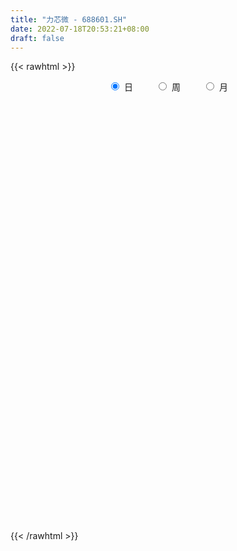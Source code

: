 ```yaml
---
title: "力芯微 - 688601.SH"
date: 2022-07-18T20:53:21+08:00
draft: false
---
```

{{< rawhtml >}}
    <div style="text-align: center">
        <label style="padding: 1rem;"><input style="margin-right: .5rem" type="radio" name="period" value="D" checked onclick="period_change(this)">日</label>
        <label style="padding: 1rem;"><input style="margin-right: .5rem" type="radio" name="period" value="W" onclick="period_change(this)">周</label>
        <label style="padding: 1rem;"><input style="margin-right: .5rem" type="radio" name="period" value="M" onclick="period_change(this)">月</label>
    </div>
    <div id="chart" style="height: 700px;"></div> 
    <script type="text/javascript">
        const D_v = [106010.79,66265.28,65886.98,51580.26,28597.3,44887.31,43051.8,30208.47,32520.2,18064.12,21737.22,28715.81,14627.27,16849.89,11795.73,14945.6,8912.02,27215.12,22547.42,14266.21,21036.78,35371.4,22296.87,30743.94,25886.71,23208.21,23615.58,20121.57,14357.77,10644.77,20770.41,14861.12,8987.43,12424.34,9803.27,11783.13,8488.34,8456.62,7541.01,7945.83,9963.67,8731.49,18484.64,17126.97,11623.48,10377.92,10249.17,7060.91,5847.32,6580.04,8089.03,10563.13,6131.22,4944.77,9423.95,6017.74,6697.17,3934.91,4463.93,9339.18,5462.47,4480.7,3794.76,8226.85,4764.77,5932.0,5663.68,4098.17,6621.3,7520.39,6627.91,4536.51,17873.53,8544.03,8451.92,5766.81,5192.91,6587.8,5874.91,5989.06,12021.63,9343.62,9976.24,9512.15,10328.0,10313.9,6699.3,9452.49,7972.89,8959.97,6595.98,9278.28,7309.89,9662.14,6560.57,5134.03,5124.71,8603.16,8850.22,6782.21,7602.39,7569.49,4651.84,6132.69,6762.94,7518.23,6674.69,5525.07,6102.58,6149.09,4096.07,4201.02,5863.97,4736.71,4384.48,5557.67,4341.14,6544.4,3937.61,4993.01,6838.75,4011.24,6127.2,4441.47,6522.38,7524.26,9168.15,7092.64,8618.43,8370.73,4793.9,5918.54,5328.73,5791.24,5434.9,5002.76,9179.89,5506.48,21338.4,21917.0,16381.68,12288.24,7497.1,9914.55,11667.65,15742.46,10594.17,7014.47,10370.49,9234.41,10859.87,13590.66,7835.8,5274.0,5157.3,5564.37,5674.7,5434.82,8478.45,11998.39,10003.67,6530.2,10411.84,7837.25,4181.95,5259.27,5405.09,4490.16,6660.83,9590.77,8522.06,7978.6,4892.73,7403.46,7779.13,6950.08,4338.4,23331.15,28995.85,20811.18,11096.19,8421.75,7037.35,15666.59,10110.18,11994.84,11993.08,8547.32,6203.55,6978.47,6379.47,6589.1,7396.62,17695.46,6626.99,9922.37,6768.39,4652.6,4743.56,6060.81,6464.03,5634.59,9681.16,8039.77,8215.59,8567.81,7666.91,11177.85,10540.91,10497.37,6519.88,8371.4,6870.0,9773.8,7042.15,8828.17,5344.42,4364.27,9650.16,5515.49,8387.99,6144.95,5417.28,8307.83,13879.48,13028.37,15524.51,12008.71,10268.48,5652.5,11235.32,8917.67,10686.11,9646.04,9007.85,8668.68,7364.54,7246.77,7750.84,17227.57,13251.29,12116.37,17812.17,17299.35,15156.08,14490.3,18055.09,12604.62,18572.19,12565.96,23883.38,54775.84,65140.87,33809.51,22170.09,15103.78,12817.3]
const D_histogram = [0.0,0.5743589744,2.1218555044,1.5512860564,1.3266622888,1.0761803935,1.2056276563,1.1871492296,1.4367010934,1.1761035236,0.7343698769,-0.2557100196,-0.9045652348,-1.3149588602,-1.7741024583,-2.5107431215,-2.7215677493,-2.166284243,-1.3681414762,-0.7934581864,0.1769957845,0.7864685592,1.2686839634,2.9716505582,4.4796238655,4.9209620413,3.4041089892,3.3354175861,3.3146098028,3.17439909,3.5970023752,3.1511771056,2.4076081357,1.7451216971,0.3447885633,0.0651734519,-0.7100235848,-1.2404923571,-1.3686784017,-2.0109049988,-2.5286393686,-2.6291158638,-3.0630715825,-2.2302073202,-2.4670870486,-3.1413554417,-4.0600280612,-4.4420435045,-4.8027959913,-4.5638734553,-4.1707417197,-3.4106213989,-2.914592896,-2.575371943,-1.9060057736,-1.738199676,-1.6566622061,-1.5384354419,-1.5020120379,-1.4987547884,-1.5481399421,-1.2472405658,-0.8673558887,-0.1157539102,0.4608307836,0.2608182533,0.6535242035,0.9597841618,0.7283884827,0.0626188134,-0.2465075823,-0.3287318357,0.8231361702,1.5636976714,1.98939672,2.0071011265,1.665938686,1.5153458513,1.6252086997,1.4593638755,1.5555713751,1.7959521972,2.1412742216,2.493012542,2.7672157913,2.9638440317,2.9518354151,3.1309817322,2.7388602651,2.9825935965,2.8120399977,2.5355987338,1.9845214413,1.118470584,0.2790931599,-0.0802802034,-0.4260991865,-0.1023172799,0.6059103887,0.9281948956,1.2091002389,0.881802293,0.5936841669,0.2762269712,-0.3154705793,-1.0217928211,-1.7497551443,-2.2315137838,-2.7940975505,-3.3612702306,-3.442096949,-3.1868638363,-3.1093789724,-2.6961073081,-2.3693262896,-2.4390616581,-2.4054102032,-2.7110344106,-2.8025057199,-2.7115533418,-2.1512991686,-1.8382850024,-1.8698680848,-1.5320562141,-1.0598944967,-0.8991940149,-0.4333738906,-0.0907505465,-0.1290017344,-0.262003275,-0.2483502475,-0.3809665378,-0.3300453266,-0.4308468038,-0.1648208362,0.0756866605,0.5012085423,0.9005440858,1.9560927241,3.2393448147,3.7195525896,3.5498195822,3.1790160892,2.5992897033,1.8422427968,0.5806869283,-0.6527546759,-1.276570447,-1.9153573012,-1.661584823,-1.2210120389,-0.6421875803,-0.6590817873,-0.4528306598,-0.398570366,-0.2002802047,-0.2809465789,-0.4447964838,-0.5024859936,0.1570061568,0.1844746739,0.4202104282,1.0080176524,1.1413794531,1.0664650319,0.8031531307,0.7426075283,0.3817785606,0.1571076835,0.3004226695,0.1894685842,-0.0646228669,-0.5347235472,-1.2802783559,-1.3683330994,-1.2675647997,-1.1874090796,0.5905594454,2.6157181376,3.896815127,4.2340966996,4.1292567621,3.8997413753,3.2486951939,2.8745365305,2.6193412406,2.7690350178,2.0032473171,1.1402116696,0.5836977836,-0.3418882255,-1.0410684623,-1.8528782118,-2.7153058839,-3.309810562,-2.8897460287,-2.759881393,-2.5507734003,-2.4732820166,-2.5564825699,-3.3173359718,-3.6890328361,-3.3243283135,-2.8759166554,-2.1686288474,-1.5762767647,-1.225098803,-1.1842909328,-0.7050239519,0.133395482,0.6823331659,1.1969110067,1.4560332162,1.6440758984,1.7918315661,2.1296974539,2.0912663564,1.9878118467,1.3148079433,0.8582785666,0.1420395419,-0.3328061955,-0.461583757,-0.4084075497,0.3198288084,1.2216771926,2.0106118837,2.0191309044,1.8065915143,1.3029769139,0.7730933131,0.2936034544,-0.4297771337,-0.7316931521,-0.7245071344,-0.7092931085,-0.6199433041,-0.7841496551,-1.1109247741,-0.0706335881,0.2156226581,0.6755561129,1.4037681016,1.7105645985,1.6949539291,1.3995532213,0.5498787872,-0.1629355708,-0.3048685914,-0.6660570061,-0.5124234102,0.4477626726,-0.5757096119,-1.7715590563,-2.3909700338,-2.7215650549,-2.701460045]
const D_fast = [0.0,0.7179487179,2.7959091241,2.6131611902,2.7202029948,2.7387661979,3.1696203747,3.4479292554,4.0566563926,4.0900847037,3.8319435262,2.7779361248,1.9029396009,1.1638062605,0.2611370478,-1.1031893957,-1.9944059609,-1.9806935153,-1.5245861176,-1.1482673744,-0.1335644574,0.6725254571,1.4719118522,3.9177910865,6.5456703602,8.2172490464,7.5514232415,8.316586235,9.1244309024,9.7778199621,11.0996738411,11.4416428479,11.2999759119,11.0737698975,9.7596339045,9.4963121561,8.5436092233,7.7030173616,7.2326617166,6.0877088698,4.9378146579,4.1800591967,2.9803355824,3.2556480147,2.4019965241,0.9423892706,-0.9912903642,-2.4838166836,-4.0452681682,-4.9473139961,-5.5968676904,-5.6894027193,-5.9220224404,-6.2266444732,-6.0337797471,-6.3005235686,-6.6331516501,-6.8995337465,-7.238613352,-7.6100447995,-8.0464649388,-8.0573757039,-7.894329999,-7.171666498,-6.4798741084,-6.6146820754,-6.0585950743,-5.5123890755,-5.5616876339,-6.2118025998,-6.5825558911,-6.7469631034,-5.3893110549,-4.257825136,-3.3347769073,-2.8152972193,-2.7399749882,-2.5117313601,-1.9955663367,-1.7965701921,-1.3114698487,-0.6221009774,0.2585396025,1.2335310584,2.1995382555,3.1371275038,3.863077741,4.8249694911,5.1175630903,6.1069448208,6.6394012214,6.996859641,6.9419127089,6.3554794976,5.5858753634,5.2064319492,4.7540881695,5.0522907561,5.9119960219,6.4663292527,7.0495096557,6.9426622831,6.8029651987,6.5545647458,5.8839995505,4.9222291034,3.7568279942,2.7171909087,1.4560827544,0.0485925166,-0.8927584391,-1.4342412854,-2.1341011646,-2.3948563273,-2.6604068813,-3.3399076642,-3.9076087601,-4.8909915701,-5.6830893094,-6.2700252669,-6.2475958857,-6.3941529702,-6.8932030738,-6.9384052566,-6.7312171634,-6.7953151853,-6.4378385337,-6.1179028262,-6.1884044477,-6.386906807,-6.4353413414,-6.6631992662,-6.6947893866,-6.9033025648,-6.6784818062,-6.4190526443,-5.868228627,-5.2437570621,-3.6991852427,-1.6060969484,-0.1960010261,0.521720862,0.9456713914,1.0157674312,0.7192812239,-0.3971029125,-1.7937331857,-2.7366915685,-3.854317748,-4.0159414756,-3.8806217012,-3.4623441377,-3.6440087916,-3.550965329,-3.5963476267,-3.4481275165,-3.5990305355,-3.8740795613,-4.0573905695,-3.3586468799,-3.2850596943,-2.944271333,-2.1044596957,-1.6857530318,-1.494051195,-1.5565748135,-1.4314685339,-1.6968528614,-1.8822468176,-1.6638261643,-1.7274131035,-1.9976602713,-2.6014418384,-3.6670662361,-4.0972042544,-4.3133271547,-4.5300237045,-2.6044153181,0.0746729085,2.3299736797,3.7257794271,4.6532536802,5.3986736371,5.5598012543,5.9042767235,6.3039167438,7.1458692755,6.880893404,6.3029106738,5.8923212337,4.8812631683,3.921815816,2.6467865135,1.1055323704,-0.3164249482,-0.618796922,-1.1789026346,-1.607487992,-2.1483171125,-2.8706383082,-4.460825703,-5.7547807764,-6.2211583322,-6.4917258379,-6.3265952417,-6.1283123502,-6.0834090893,-6.3386739523,-6.0356629594,-5.1638946549,-4.4443736795,-3.6305680871,-3.0074375735,-2.4083759167,-1.8126623575,-0.9423721062,-0.4579866147,-0.0644881627,-0.4087900803,-0.6507498153,-1.3314789546,-1.8895262408,-2.1336997416,-2.1826254217,-1.3744318615,-0.1671641791,1.1244234829,1.6377252297,1.8768337181,1.6989633462,1.3623530736,0.9562640786,0.125439207,-0.3594000993,-0.5333408653,-0.6954501165,-0.7610861382,-1.1213299029,-1.7258362154,-0.7032034264,-0.3630415157,0.2657809673,1.3449349814,2.079372628,2.4875004408,2.5419880384,1.829783301,1.0762350504,0.8580848819,0.3303822157,0.355909959,1.42803671,0.2606370224,-1.378102186,-2.595255672,-3.6062419568,-4.2615019581]
const D_slow = [0.0,0.1435897436,0.6740536197,1.0618751338,1.393540706,1.6625858044,1.9639927184,2.2607800258,2.6199552992,2.9139811801,3.0975736493,3.0336461444,2.8075048357,2.4787651207,2.0352395061,1.4075537257,0.7271617884,0.1855907276,-0.1564446414,-0.354809188,-0.3105602419,-0.1139431021,0.2032278888,0.9461405283,2.0660464947,3.296287005,4.1473142523,4.9811686489,5.8098210996,6.6034208721,7.5026714659,8.2904657423,8.8923677762,9.3286482005,9.4148453413,9.4311387043,9.2536328081,8.9435097188,8.6013401183,8.0986138686,7.4664540265,6.8091750605,6.0434071649,5.4858553349,4.8690835727,4.0837447123,3.068737697,1.9582268209,0.7575278231,-0.3834405408,-1.4261259707,-2.2787813204,-3.0074295444,-3.6512725302,-4.1277739736,-4.5623238926,-4.9764894441,-5.3610983046,-5.736601314,-6.1112900111,-6.4983249967,-6.8101351381,-7.0269741103,-7.0559125878,-6.9407048919,-6.8755003286,-6.7121192778,-6.4721732373,-6.2900761166,-6.2744214133,-6.3360483088,-6.4182312678,-6.2124472252,-5.8215228073,-5.3241736273,-4.8223983457,-4.4059136742,-4.0270772114,-3.6207750365,-3.2559340676,-2.8670412238,-2.4180531745,-1.8827346191,-1.2594814836,-0.5676775358,0.1732834721,0.9112423259,1.6939877589,2.3787028252,3.1243512243,3.8273612237,4.4612609072,4.9573912675,5.2370089135,5.3067822035,5.2867121527,5.180187356,5.1546080361,5.3060856332,5.5381343571,5.8404094168,6.0608599901,6.2092810318,6.2783377746,6.1994701298,5.9440219245,5.5065831384,4.9487046925,4.2501803049,3.4098627472,2.54933851,1.7526225509,0.9752778078,0.3012509808,-0.2910805916,-0.9008460061,-1.5021985569,-2.1799571596,-2.8805835895,-3.558471925,-4.0962967172,-4.5558679678,-5.023334989,-5.4063490425,-5.6713226667,-5.8961211704,-6.004464643,-6.0271522797,-6.0594027133,-6.124903532,-6.1869910939,-6.2822327283,-6.36474406,-6.4724557609,-6.51366097,-6.4947393049,-6.3694371693,-6.1443011478,-5.6552779668,-4.8454417631,-3.9155536157,-3.0280987202,-2.2333446979,-1.583522272,-1.1229615729,-0.9777898408,-1.1409785098,-1.4601211215,-1.9389604468,-2.3543566526,-2.6596096623,-2.8201565574,-2.9849270042,-3.0981346692,-3.1977772607,-3.2478473118,-3.3180839566,-3.4292830775,-3.5549045759,-3.5156530367,-3.4695343682,-3.3644817612,-3.1124773481,-2.8271324848,-2.5605162269,-2.3597279442,-2.1740760621,-2.078631422,-2.0393545011,-1.9642488337,-1.9168816877,-1.9330374044,-2.0667182912,-2.3867878802,-2.728871155,-3.045762355,-3.3426146249,-3.1949747635,-2.5410452291,-1.5668414473,-0.5083172725,0.5239969181,1.4989322619,2.3111060604,3.029740193,3.6845755031,4.3768342576,4.8776460869,5.1626990043,5.3086234502,5.2231513938,4.9628842782,4.4996647253,3.8208382543,2.9933856138,2.2709491066,1.5809787584,0.9432854083,0.3249649042,-0.3141557383,-1.1434897312,-2.0657479403,-2.8968300187,-3.6158091825,-4.1579663944,-4.5520355855,-4.8583102863,-5.1543830195,-5.3306390075,-5.2972901369,-5.1267068455,-4.8274790938,-4.4634707897,-4.0524518151,-3.6044939236,-3.0720695601,-2.549252971,-2.0523000094,-1.7235980235,-1.5090283819,-1.4735184964,-1.5567200453,-1.6721159846,-1.774217872,-1.6942606699,-1.3888413717,-0.8861884008,-0.3814056747,0.0702422038,0.3959864323,0.5892597606,0.6626606242,0.5552163408,0.3722930527,0.1911662691,0.013842992,-0.141142834,-0.3371802478,-0.6149114413,-0.6325698383,-0.5786641738,-0.4097751456,-0.0588331202,0.3688080294,0.7925465117,1.142434817,1.2799045138,1.2391706211,1.1629534733,0.9964392218,0.8683333692,0.9802740374,0.8363466344,0.3934568703,-0.2042856382,-0.8846769019,-1.5600419131]
const D_data = [['2021-06-28', 160.0, 156.0, 155.23, 183.0],['2021-06-29', 156.21, 165.0, 156.21, 171.0],['2021-06-30', 168.88, 184.1, 168.88, 200.8],['2021-07-01', 177.12, 161.8, 160.2, 177.12],['2021-07-02', 162.1, 165.31, 161.7, 169.54],['2021-07-05', 163.3, 164.88, 149.0, 166.99],['2021-07-06', 161.73, 170.49, 161.49, 179.9],['2021-07-07', 166.0, 170.2, 158.08, 173.86],['2021-07-08', 171.0, 175.59, 167.3, 183.52],['2021-07-09', 172.9, 170.61, 168.3, 177.99],['2021-07-12', 171.01, 167.63, 161.21, 173.0],['2021-07-13', 165.52, 157.5, 155.07, 167.9],['2021-07-14', 155.0, 157.28, 155.0, 160.69],['2021-07-15', 158.0, 156.88, 150.25, 160.26],['2021-07-16', 155.0, 152.99, 152.3, 159.9],['2021-07-19', 151.78, 144.79, 144.72, 151.78],['2021-07-20', 146.0, 146.86, 144.95, 148.61],['2021-07-21', 145.6, 155.5, 145.51, 159.95],['2021-07-22', 154.1, 160.8, 151.51, 164.88],['2021-07-23', 159.8, 160.82, 156.66, 164.8],['2021-07-26', 161.55, 169.68, 160.0, 174.6],['2021-07-27', 168.5, 169.8, 164.62, 188.55],['2021-07-28', 167.55, 172.0, 161.81, 180.0],['2021-07-29', 176.5, 195.02, 174.44, 201.99],['2021-07-30', 190.0, 204.5, 188.89, 215.58],['2021-08-02', 200.0, 200.58, 189.98, 209.0],['2021-08-03', 197.1, 176.99, 175.8, 201.0],['2021-08-04', 176.89, 194.2, 176.26, 194.49],['2021-08-05', 190.38, 198.0, 187.02, 203.0],['2021-08-06', 198.0, 199.56, 190.12, 202.5],['2021-08-09', 193.56, 211.11, 191.0, 215.05],['2021-08-10', 210.99, 204.0, 199.0, 215.88],['2021-08-11', 204.0, 200.5, 199.0, 209.0],['2021-08-12', 198.0, 200.67, 195.8, 210.53],['2021-08-13', 195.8, 188.0, 186.89, 200.18],['2021-08-16', 186.15, 199.0, 184.17, 200.6],['2021-08-17', 197.0, 191.0, 189.0, 203.28],['2021-08-18', 190.0, 191.04, 182.0, 196.5],['2021-08-19', 189.18, 194.5, 187.4, 199.55],['2021-08-20', 195.0, 185.8, 184.1, 198.88],['2021-08-23', 186.6, 183.5, 180.36, 190.25],['2021-08-24', 184.0, 186.0, 182.01, 191.36],['2021-08-25', 185.0, 179.0, 169.94, 186.8],['2021-08-26', 179.0, 194.66, 178.0, 199.6],['2021-08-27', 190.0, 181.72, 181.0, 194.38],['2021-08-30', 181.72, 172.15, 170.9, 184.5],['2021-08-31', 172.08, 162.38, 160.0, 172.14],['2021-09-01', 161.5, 162.52, 160.0, 165.0],['2021-09-02', 162.56, 157.25, 155.01, 162.56],['2021-09-03', 155.5, 160.7, 155.05, 163.5],['2021-09-06', 162.58, 160.71, 155.0, 162.58],['2021-09-07', 159.97, 165.13, 158.34, 172.0],['2021-09-08', 165.36, 162.31, 160.5, 165.5],['2021-09-09', 162.2, 159.93, 156.2, 162.24],['2021-09-10', 156.68, 164.45, 156.68, 167.23],['2021-09-13', 164.45, 158.35, 157.74, 164.48],['2021-09-14', 158.42, 155.9, 153.5, 162.0],['2021-09-15', 155.9, 154.88, 152.1, 156.86],['2021-09-16', 154.8, 152.26, 152.26, 157.6],['2021-09-17', 151.25, 149.9, 142.01, 153.55],['2021-09-22', 146.18, 146.99, 145.14, 151.95],['2021-09-23', 150.37, 149.99, 147.5, 152.4],['2021-09-24', 149.98, 150.99, 146.98, 151.5],['2021-09-27', 152.0, 157.32, 150.05, 163.0],['2021-09-28', 157.35, 157.87, 152.27, 158.9],['2021-09-29', 155.93, 148.46, 148.0, 156.83],['2021-09-30', 148.56, 155.81, 148.0, 158.0],['2021-10-08', 156.97, 156.33, 156.0, 160.99],['2021-10-11', 156.25, 149.56, 147.02, 157.26],['2021-10-12', 147.65, 141.1, 139.03, 151.53],['2021-10-13', 140.0, 141.95, 138.0, 142.88],['2021-10-14', 141.4, 142.59, 141.0, 145.4],['2021-10-15', 144.81, 160.26, 143.84, 166.2],['2021-10-18', 159.0, 160.34, 156.28, 161.58],['2021-10-19', 161.1, 160.19, 157.01, 165.61],['2021-10-20', 160.85, 157.16, 155.82, 162.8],['2021-10-21', 155.0, 152.6, 152.42, 156.75],['2021-10-22', 154.0, 154.33, 153.51, 158.5],['2021-10-25', 154.33, 158.2, 149.08, 158.45],['2021-10-26', 156.52, 155.34, 152.49, 157.7],['2021-10-27', 162.92, 159.21, 156.1, 164.48],['2021-10-28', 160.8, 162.9, 159.2, 165.8],['2021-10-29', 163.8, 167.08, 158.0, 169.45],['2021-11-01', 167.0, 170.69, 163.63, 170.88],['2021-11-02', 170.01, 173.4, 170.0, 180.0],['2021-11-03', 178.45, 175.98, 175.11, 185.77],['2021-11-04', 175.2, 176.32, 174.64, 180.5],['2021-11-05', 178.8, 181.8, 178.0, 185.6],['2021-11-08', 179.27, 176.71, 171.5, 181.56],['2021-11-09', 175.47, 186.97, 175.47, 188.57],['2021-11-10', 186.0, 184.8, 181.03, 187.0],['2021-11-11', 183.0, 185.0, 179.5, 192.0],['2021-11-12', 182.88, 181.8, 180.01, 186.53],['2021-11-15', 181.9, 175.98, 174.81, 186.5],['2021-11-16', 176.29, 173.0, 172.12, 178.96],['2021-11-17', 173.5, 176.6, 172.16, 176.77],['2021-11-18', 176.71, 175.4, 175.02, 180.5],['2021-11-19', 175.12, 184.26, 174.58, 186.2],['2021-11-22', 189.66, 192.83, 187.19, 194.0],['2021-11-23', 191.0, 192.18, 189.5, 196.37],['2021-11-24', 190.49, 194.97, 190.48, 201.0],['2021-11-25', 192.53, 188.91, 188.88, 197.3],['2021-11-26', 189.94, 189.2, 187.17, 193.4],['2021-11-29', 187.01, 188.43, 183.91, 191.01],['2021-11-30', 188.05, 183.4, 182.62, 195.08],['2021-12-01', 183.2, 178.77, 178.17, 186.67],['2021-12-02', 178.8, 174.31, 172.22, 180.03],['2021-12-03', 174.89, 173.26, 171.8, 177.5],['2021-12-06', 173.02, 168.05, 165.88, 173.02],['2021-12-07', 169.41, 163.0, 160.78, 170.98],['2021-12-08', 162.71, 165.03, 162.71, 165.9],['2021-12-09', 165.03, 167.36, 164.41, 168.38],['2021-12-10', 167.0, 163.7, 162.02, 167.0],['2021-12-13', 163.93, 167.0, 161.38, 168.0],['2021-12-14', 168.06, 165.89, 163.57, 168.98],['2021-12-15', 166.98, 159.6, 159.21, 167.3],['2021-12-16', 159.58, 158.68, 158.16, 161.5],['2021-12-17', 158.88, 151.37, 150.65, 158.88],['2021-12-20', 151.37, 150.4, 149.38, 153.0],['2021-12-21', 150.81, 150.01, 145.28, 151.98],['2021-12-22', 150.59, 155.16, 150.59, 157.67],['2021-12-23', 155.0, 152.21, 150.81, 155.66],['2021-12-24', 152.25, 146.48, 146.0, 153.98],['2021-12-27', 147.5, 149.83, 146.9, 152.4],['2021-12-28', 150.0, 151.88, 148.5, 153.75],['2021-12-29', 151.48, 148.08, 146.06, 152.12],['2021-12-30', 149.35, 152.22, 147.82, 154.55],['2021-12-31', 156.0, 151.8, 150.69, 156.0],['2022-01-04', 151.81, 146.9, 145.04, 152.6],['2022-01-05', 147.56, 144.22, 140.2, 147.56],['2022-01-06', 142.99, 144.65, 141.5, 145.5],['2022-01-07', 145.06, 141.35, 141.02, 146.29],['2022-01-10', 141.0, 142.24, 139.05, 143.33],['2022-01-11', 142.22, 138.98, 138.89, 143.05],['2022-01-12', 139.38, 142.86, 139.38, 142.91],['2022-01-13', 142.93, 142.95, 139.48, 144.41],['2022-01-14', 141.5, 146.39, 140.9, 149.35],['2022-01-17', 147.58, 147.97, 145.55, 149.56],['2022-01-18', 147.97, 160.45, 146.4, 160.78],['2022-01-19', 158.88, 170.99, 155.66, 171.55],['2022-01-20', 167.8, 167.88, 163.21, 173.3],['2022-01-21', 167.84, 163.0, 160.1, 171.8],['2022-01-24', 164.3, 161.34, 161.34, 170.6],['2022-01-25', 161.45, 158.19, 157.07, 166.0],['2022-01-26', 157.71, 153.93, 147.21, 157.79],['2022-01-27', 152.69, 142.95, 140.0, 155.0],['2022-01-28', 141.49, 136.35, 135.99, 145.96],['2022-02-07', 138.21, 137.99, 135.7, 140.34],['2022-02-08', 140.7, 132.85, 129.3, 142.0],['2022-02-09', 132.0, 141.25, 131.01, 141.88],['2022-02-10', 142.42, 143.96, 140.07, 146.87],['2022-02-11', 146.0, 147.32, 142.02, 155.5],['2022-02-14', 141.0, 140.44, 135.08, 146.0],['2022-02-15', 140.0, 142.87, 138.88, 144.31],['2022-02-16', 144.39, 140.88, 140.35, 145.66],['2022-02-17', 140.8, 142.67, 137.0, 145.5],['2022-02-18', 140.8, 138.83, 137.2, 142.66],['2022-02-21', 138.09, 136.35, 135.26, 139.13],['2022-02-22', 135.71, 136.2, 130.5, 138.37],['2022-02-23', 135.63, 146.18, 135.51, 146.5],['2022-02-24', 144.81, 139.76, 138.0, 147.32],['2022-02-25', 142.5, 142.84, 141.5, 146.5],['2022-02-28', 143.22, 149.6, 143.22, 151.49],['2022-03-01', 149.6, 146.3, 144.1, 150.5],['2022-03-02', 144.0, 144.35, 141.56, 145.02],['2022-03-03', 145.0, 141.47, 141.29, 147.1],['2022-03-04', 140.3, 143.43, 140.02, 145.8],['2022-03-07', 142.5, 138.67, 137.58, 142.5],['2022-03-08', 137.99, 138.71, 136.36, 143.88],['2022-03-09', 138.71, 143.0, 133.03, 143.48],['2022-03-10', 146.98, 139.82, 139.43, 148.0],['2022-03-11', 138.0, 136.81, 134.1, 139.41],['2022-03-14', 134.85, 131.61, 130.88, 134.85],['2022-03-15', 130.25, 123.81, 123.8, 131.85],['2022-03-16', 125.99, 128.36, 120.0, 128.89],['2022-03-17', 129.4, 129.29, 128.9, 134.0],['2022-03-18', 131.0, 128.08, 126.5, 131.45],['2022-03-21', 129.49, 153.7, 128.01, 153.7],['2022-03-22', 167.0, 168.0, 159.8, 174.83],['2022-03-23', 170.0, 169.97, 165.0, 178.5],['2022-03-24', 169.01, 165.65, 162.0, 169.47],['2022-03-25', 167.55, 164.1, 163.0, 171.0],['2022-03-28', 162.0, 165.0, 161.0, 169.31],['2022-03-29', 165.5, 160.47, 158.38, 168.98],['2022-03-30', 161.05, 164.0, 160.0, 167.3],['2022-03-31', 164.0, 166.47, 162.63, 171.5],['2022-04-01', 165.8, 174.0, 163.93, 178.5],['2022-04-06', 171.5, 163.43, 162.56, 173.98],['2022-04-07', 162.5, 159.77, 159.1, 166.73],['2022-04-08', 161.0, 161.2, 155.0, 164.0],['2022-04-11', 160.98, 153.4, 152.0, 160.99],['2022-04-12', 153.4, 152.0, 149.99, 155.57],['2022-04-13', 151.28, 146.0, 144.5, 151.95],['2022-04-14', 146.58, 139.58, 129.29, 149.48],['2022-04-15', 138.0, 137.05, 135.81, 140.77],['2022-04-18', 137.66, 147.18, 136.35, 147.5],['2022-04-19', 145.12, 143.04, 142.0, 150.5],['2022-04-20', 143.04, 143.0, 140.18, 146.48],['2022-04-21', 140.01, 140.2, 139.7, 147.78],['2022-04-22', 139.8, 136.15, 134.88, 144.0],['2022-04-25', 135.01, 122.9, 122.09, 135.01],['2022-04-26', 125.0, 121.66, 121.01, 126.51],['2022-04-27', 121.01, 127.7, 115.39, 127.83],['2022-04-28', 129.0, 128.0, 125.11, 133.7],['2022-04-29', 129.07, 131.8, 126.46, 133.47],['2022-05-05', 132.91, 131.76, 127.99, 134.8],['2022-05-06', 128.0, 129.5, 125.31, 133.01],['2022-05-09', 129.36, 124.99, 122.38, 130.68],['2022-05-10', 122.39, 130.39, 121.22, 133.17],['2022-05-11', 131.16, 137.48, 129.82, 142.0],['2022-05-12', 136.84, 137.2, 135.11, 138.78],['2022-05-13', 137.6, 139.7, 136.29, 143.8],['2022-05-16', 140.88, 139.0, 136.69, 143.98],['2022-05-17', 139.0, 139.96, 136.06, 142.17],['2022-05-18', 139.93, 141.2, 138.34, 143.72],['2022-05-19', 136.0, 146.0, 135.9, 146.88],['2022-05-20', 146.0, 143.39, 142.69, 146.98],['2022-05-23', 143.39, 143.5, 141.3, 145.69],['2022-05-24', 143.09, 135.31, 134.01, 146.61],['2022-05-25', 135.52, 135.6, 134.6, 138.48],['2022-05-26', 134.68, 129.35, 127.0, 136.45],['2022-05-27', 130.0, 128.85, 128.15, 134.3],['2022-05-30', 128.12, 131.0, 126.0, 131.66],['2022-05-31', 131.06, 132.48, 125.31, 132.8],['2022-06-01', 131.7, 142.78, 130.15, 145.85],['2022-06-02', 143.44, 149.78, 140.11, 151.33],['2022-06-06', 152.41, 154.09, 150.15, 156.99],['2022-06-07', 152.01, 148.0, 146.39, 155.79],['2022-06-08', 148.8, 146.19, 142.0, 151.28],['2022-06-09', 146.5, 141.88, 141.46, 147.37],['2022-06-10', 140.11, 139.65, 136.61, 143.88],['2022-06-13', 136.34, 138.06, 134.06, 139.05],['2022-06-14', 136.44, 131.77, 129.0, 136.44],['2022-06-15', 131.45, 133.87, 131.45, 136.49],['2022-06-16', 136.01, 136.4, 132.86, 138.68],['2022-06-17', 134.46, 136.0, 131.25, 136.35],['2022-06-20', 136.18, 136.67, 135.7, 141.9],['2022-06-21', 137.1, 132.69, 131.59, 137.1],['2022-06-22', 133.0, 128.49, 128.0, 133.0],['2022-06-23', 127.53, 147.0, 127.53, 148.0],['2022-06-24', 146.85, 141.12, 140.3, 146.85],['2022-06-27', 141.35, 145.61, 138.03, 148.49],['2022-06-28', 145.79, 153.0, 145.01, 154.18],['2022-06-29', 154.95, 151.8, 150.6, 157.87],['2022-06-30', 151.8, 150.0, 148.0, 153.7],['2022-07-01', 150.0, 147.03, 144.82, 150.5],['2022-07-04', 144.49, 137.93, 136.67, 144.49],['2022-07-05', 137.88, 135.74, 133.0, 138.86],['2022-07-06', 136.0, 140.56, 134.9, 143.4],['2022-07-07', 140.48, 136.21, 134.45, 140.56],['2022-07-08', 137.5, 141.76, 134.8, 145.79],['2022-07-11', 146.0, 155.0, 146.0, 157.72],['2022-07-12', 152.0, 130.04, 124.0, 152.0],['2022-07-13', 125.0, 121.0, 118.89, 126.99],['2022-07-14', 120.7, 121.64, 119.01, 124.76],['2022-07-15', 119.11, 120.55, 119.08, 122.8],['2022-07-18', 120.0, 121.75, 119.4, 122.9]]
const W_v = [318340.61,168731.9,93725.92,87886.37,135335.7,91947.9,66846.57,44214.93,65930.25,40115.36,39152.1,30452.93,13737.93,24587.3,4098.17,43179.64,34543.47,43205.46,46305.84,40117.01,35084.61,35456.15,32613.62,26412.73,25564.4,25907.81,34748.9,27701.6,30737.52,77431.8,55415.93,51069.9,29506.17,42445.53,33095.4,37242.42,31363.8,92656.12,56802.04,21729.34,44687.64,32147.73,38035.14,16234.72,47107.41,37858.54,34062.86,40632.96,54689.52,46926.35,52841.01,76874.27,85681.24,191000.09,12817.3]
const W_histogram = [0.0,0.3382336182,-0.592737007,-0.6449067333,2.1458068628,3.4643852886,3.3607668805,2.9608483634,2.2694534874,0.3453671697,-0.6705061071,-2.2302103178,-3.0458235877,-3.1073173418,-2.9602537386,-2.4658144907,-2.403188316,-1.4169058653,0.2255541021,1.2532828643,1.9959697443,2.6747836087,1.9393693664,0.758832455,-0.8173174878,-2.0821393793,-2.4291988616,-3.1836971371,-3.1582262062,-1.8996523088,-2.6905923293,-2.3177126682,-2.4715295474,-2.1440523658,-1.7454459673,-1.7792998914,-2.2130367753,-0.0137909328,2.0535834255,2.4765866115,1.1167801513,0.1920417612,-0.632136719,-1.2178144197,-0.8228058164,-0.2474066911,-0.7519377757,0.3584265128,0.43977524,0.2844286388,0.5479021582,1.1092394725,1.1118361507,-0.2556987601,-0.9795805318]
const W_fast = [0.0,0.4227920228,-0.6563628542,-0.8697592638,2.457406048,4.642080796,5.378654108,5.7189476817,5.5949161775,3.7571716523,2.5736718487,0.4564150585,-1.1206541083,-1.9589771979,-2.5519770293,-2.6739914041,-3.2121623084,-2.580106324,-0.8812578311,0.4597916472,1.7014709632,3.0489807298,2.7984088292,1.8075800315,0.0271007167,-1.7582560195,-2.7126152173,-4.2630377771,-5.0271233977,-4.2434625775,-5.7070506804,-5.9135991863,-6.6852984523,-6.8938343621,-6.9315894555,-7.4102683525,-8.3972644301,-6.2014663208,-3.6206961062,-2.5785462673,-3.6591576896,-4.5358856394,-5.5180982994,-6.408229605,-6.2189224558,-5.7053750033,-6.3978905318,-5.1979196151,-5.0066270779,-5.0908665194,-4.6904174605,-3.8517702781,-3.5712145622,-5.0026741629,-5.9714510677]
const W_slow = [0.0,0.0845584046,-0.0636258472,-0.2248525305,0.3115991852,1.1776955074,2.0178872275,2.7580993183,3.3254626902,3.4118044826,3.2441779558,2.6866253763,1.9251694794,1.148340144,0.4082767093,-0.2081769134,-0.8089739924,-1.1632004587,-1.1068119332,-0.7934912171,-0.294498781,0.3741971211,0.8590394627,1.0487475765,0.8444182045,0.3238833597,-0.2834163557,-1.07934064,-1.8688971915,-2.3438102687,-3.016458351,-3.5958865181,-4.2137689049,-4.7497819964,-5.1861434882,-5.630968461,-6.1842276549,-6.1876753881,-5.6742795317,-5.0551328788,-4.775937841,-4.7279274007,-4.8859615804,-5.1904151853,-5.3961166394,-5.4579683122,-5.6459527561,-5.5563461279,-5.4464023179,-5.3752951582,-5.2383196187,-4.9610097506,-4.6830507129,-4.7469754029,-4.9918705358]
const W_data = [['2021-07-02', 160.0, 165.31, 155.23, 200.8],['2021-07-09', 163.3, 170.61, 149.0, 183.52],['2021-07-16', 171.01, 152.99, 150.25, 173.0],['2021-07-23', 151.78, 160.82, 144.72, 164.88],['2021-07-30', 161.55, 204.5, 160.0, 215.58],['2021-08-06', 200.0, 199.56, 175.8, 209.0],['2021-08-13', 193.56, 188.0, 186.89, 215.88],['2021-08-20', 186.15, 185.8, 182.0, 203.28],['2021-08-27', 186.6, 181.72, 169.94, 199.6],['2021-09-03', 181.72, 160.7, 155.01, 184.5],['2021-09-10', 162.58, 164.45, 155.0, 172.0],['2021-09-17', 164.45, 149.9, 142.01, 164.48],['2021-09-24', 146.18, 150.99, 145.14, 152.4],['2021-09-30', 152.0, 155.81, 148.0, 163.0],['2021-10-08', 156.97, 156.33, 156.0, 160.99],['2021-10-15', 156.25, 160.26, 138.0, 166.2],['2021-10-22', 159.0, 154.33, 152.42, 165.61],['2021-10-29', 154.33, 167.08, 149.08, 169.45],['2021-11-05', 167.0, 181.8, 163.63, 185.77],['2021-11-12', 179.27, 181.8, 171.5, 192.0],['2021-11-19', 181.9, 184.26, 172.12, 186.5],['2021-11-26', 189.66, 189.2, 187.17, 201.0],['2021-12-03', 187.01, 173.26, 171.8, 195.08],['2021-12-10', 173.02, 163.7, 160.78, 173.02],['2021-12-17', 163.93, 151.37, 150.65, 168.98],['2021-12-24', 151.37, 146.48, 145.28, 157.67],['2021-12-31', 147.5, 151.8, 146.06, 156.0],['2022-01-07', 151.81, 141.35, 140.2, 152.6],['2022-01-14', 141.0, 146.39, 138.89, 149.35],['2022-01-21', 147.58, 163.0, 145.55, 173.3],['2022-01-28', 164.3, 136.35, 135.99, 170.6],['2022-02-11', 138.21, 147.32, 129.3, 155.5],['2022-02-18', 141.0, 138.83, 135.08, 146.0],['2022-02-25', 138.09, 142.84, 130.5, 147.32],['2022-03-04', 143.22, 143.43, 140.02, 151.49],['2022-03-11', 142.5, 136.81, 133.03, 148.0],['2022-03-18', 134.85, 128.08, 120.0, 134.85],['2022-03-25', 129.49, 164.1, 128.01, 178.5],['2022-04-01', 162.0, 174.0, 158.38, 178.5],['2022-04-08', 171.5, 161.2, 155.0, 173.98],['2022-04-15', 160.98, 137.05, 129.29, 160.99],['2022-04-22', 137.66, 136.15, 134.88, 150.5],['2022-04-29', 135.01, 131.8, 115.39, 135.01],['2022-05-06', 132.91, 129.5, 125.31, 134.8],['2022-05-13', 129.36, 139.7, 121.22, 143.8],['2022-05-20', 140.88, 143.39, 135.9, 146.98],['2022-05-27', 143.39, 128.85, 127.0, 146.61],['2022-06-02', 128.12, 149.78, 125.31, 151.33],['2022-06-10', 152.41, 139.65, 136.61, 156.99],['2022-06-17', 136.34, 136.0, 129.0, 139.05],['2022-06-24', 136.18, 141.12, 127.53, 148.0],['2022-07-01', 141.35, 147.03, 138.03, 157.87],['2022-07-08', 144.49, 141.76, 133.0, 145.79],['2022-07-15', 146.0, 120.55, 118.89, 157.72],['2022-07-22', 120.0, 121.75, 119.4, 122.9]]
const M_v = [238163.05,565857.45,289566.74,127418.53,125026.74,169859.24,132351.83,191286.85,133433.44,228754.86,148592.93,148988.64,243748.7,303988.9300000001]
const M_histogram = [0.0,1.3018803419,-0.6413402489,-2.2464807089,-2.4119476709,-1.338604605,-2.6001573299,-4.2224632685,-4.1446475749,-2.7648413732,-3.9241652261,-4.349294552,-3.2073566094,-4.0566977944]
const M_fast = [0.0,1.6273504274,-0.4762052256,-2.6429658628,-3.4114197425,-2.6727278279,-4.5843198853,-7.262241641,-8.2205878411,-7.5319919827,-9.6723571422,-11.184810106,-10.8447113158,-12.7082269494]
const M_slow = [0.0,0.3254700855,0.1651350233,-0.396485154,-0.9994720717,-1.3341232229,-1.9841625554,-3.0397783725,-4.0759402662,-4.7671506095,-5.7481919161,-6.835515554,-7.6373547064,-8.651529155]
const M_data = [['2021-06-30', 160.0, 184.1, 155.23, 200.8],['2021-07-30', 177.12, 204.5, 144.72, 215.58],['2021-08-31', 200.0, 162.38, 160.0, 215.88],['2021-09-30', 161.5, 155.81, 142.01, 172.0],['2021-10-29', 156.97, 167.08, 138.0, 169.45],['2021-11-30', 167.0, 183.4, 163.63, 201.0],['2021-12-31', 183.2, 151.8, 145.28, 186.67],['2022-01-28', 151.81, 136.35, 135.99, 173.3],['2022-02-28', 138.21, 149.6, 129.3, 155.5],['2022-03-31', 149.6, 166.47, 120.0, 178.5],['2022-04-29', 165.8, 131.8, 115.39, 178.5],['2022-05-31', 132.91, 132.48, 121.22, 146.98],['2022-06-30', 131.7, 150.0, 127.53, 157.87],['2022-07-29', 150.0, 121.75, 118.89, 157.72]]
        const D_a = [null,null,200.8,null,null,null,null,null,null,null,null,null,null,null,null,144.72,null,null,null,null,null,null,null,null,null,null,null,null,null,null,null,215.88,null,null,null,null,null,null,null,null,null,null,null,null,null,null,null,null,null,null,155.0,null,null,null,167.23,null,null,null,null,142.01,null,null,null,null,null,null,null,null,null,null,null,null,166.2,null,null,null,null,null,149.08,null,null,null,null,null,null,null,null,null,null,null,null,null,null,null,null,null,null,null,null,null,201.0,null,null,null,null,null,null,null,null,160.78,null,null,null,null,168.98,null,null,null,null,145.28,null,null,null,null,null,null,null,156.0,null,null,null,null,null,138.89,null,null,null,null,null,null,173.3,null,null,null,null,null,null,null,129.3,null,null,null,null,null,145.66,null,null,null,130.5,null,null,null,null,null,null,null,null,null,null,null,148.0,null,null,null,120.0,null,null,null,null,178.5,null,null,null,null,null,null,null,null,null,null,null,null,null,null,null,null,null,null,null,null,null,null,115.39,null,null,null,null,null,null,null,null,null,null,null,null,null,146.98,null,null,null,null,null,null,125.31,null,null,null,null,null,null,null,null,null,null,null,null,null,null,null,null,null,null,null,157.87,null,null,null,133.0,null,null,null,157.72,null,null,null,null,null]
const W_a = [null,null,null,null,null,null,null,null,null,null,null,142.01,null,null,null,null,null,null,null,null,null,201.0,null,null,null,null,null,null,null,null,null,null,null,null,null,null,null,null,null,null,null,null,115.39,null,null,null,null,null,null,null,null,157.87,null,null,null]
const M_a = [null,null,215.88,null,null,null,null,null,null,null,115.39,null,null,null]
        const D_b = [[{ coord: ['2021-06-30', 200.8] }, { coord: ['2022-01-20', 155.0] }],[{ coord: ['2022-02-08', 145.66] }, { coord: ['2022-07-05', 130.5] }]]
const W_b = [[{ coord: ['2021-09-17', 157.87] }, { coord: ['2022-07-01', 142.01] }]]
const M_b = []
    </script>
{{< /rawhtml >}}